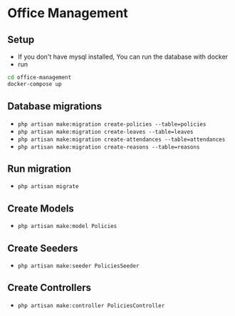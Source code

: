 # Office Management

## Setup

-   If you don't have mysql installed, You can run the database with docker
-   run

```sh
cd office-management
docker-compose up
```

## Database migrations

-   `php artisan make:migration create-policies --table=policies`
-   `php artisan make:migration create-leaves --table=leaves`
-   `php artisan make:migration create-attendances --table=attendances`
-   `php artisan make:migration create-reasons --table=reasons`

## Run migration

-   `php artisan migrate`

## Create Models

-   `php artisan make:model Policies`

## Create Seeders

-   `php artisan make:seeder PoliciesSeeder`

## Create Controllers

-   `php artisan make:controller PoliciesController`
